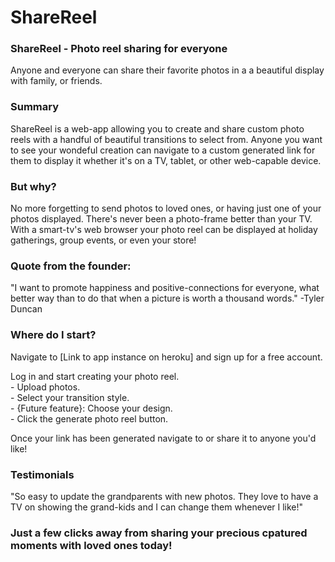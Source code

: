 # ShareReel

### ShareReel - Photo reel sharing for everyone
Anyone and everyone can share their favorite photos in a a beautiful display with family, or friends.

### Summary

ShareReel is a web-app allowing you to create and share custom photo reels with a handful of beautiful transitions to select from. 
Anyone you want to see your wondeful creation can navigate to a custom generated link for them to display it whether it's on a TV, tablet, or other web-capable device.

### But why?

No more forgetting to send photos to loved ones, or having just one of your photos displayed. There's never been a photo-frame better than your TV. With a smart-tv's web browser your photo reel can be displayed at holiday gatherings, group events, or even your store!

### Quote from the founder:

"I want to promote happiness and positive-connections for everyone, what better way than to do that when a picture is worth a thousand words." -Tyler Duncan

### Where do I start?

Navigate to [Link to app instance on heroku] and sign up for a free account.

Log in and start creating your photo reel.  
    - Upload photos.  
    - Select your transition style.  
    - {Future feature}: Choose your design.  
    - Click the generate photo reel button.  

Once your link has been generated navigate to or share it to anyone you'd like! 

### Testimonials

"So easy to update the grandparents with new photos. They love to have a TV on showing the grand-kids and I can change them whenever I like!"

### Just a few clicks away from sharing your precious cpatured moments with loved ones today!

